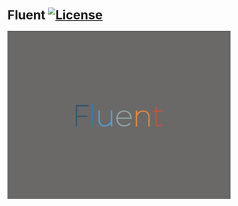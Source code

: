 # Fluent [![License](https://img.shields.io/badge/License-Apache_2.0-blue.svg)](https://opensource.org/licenses/Apache-2.0)

![Fluent](./resources/fluent_logo.png?raw=true "Fluent")
